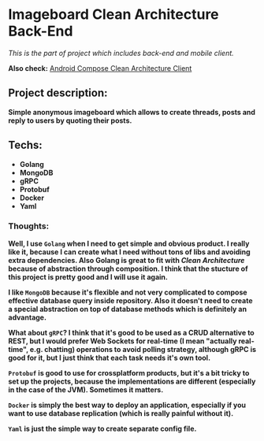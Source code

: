 # Imageboard Clean Architecture Back-End

*This is the part of project which includes back-end and mobile client.* 

**Also check:**
[Android Compose Clean Architecture Client](https://github.com/numq/android-clean-architecture-imageboard-client)

## Project description:
  **Simple anonymous imageboard which allows to create threads, posts and reply to users by quoting their posts.**

## Techs:
- **Golang**
- **MongoDB**
- **gRPC**
- **Protobuf**
- **Docker**
- **Yaml**

### Thoughts:
**Well, I use `Golang` when I need to get simple and obvious product. I really like it, because I can create what I need without tons of libs and avoiding extra dependencies. Also Golang is great to fit with *Clean Architecture* because of abstraction through composition. I think that the stucture of this project is pretty good and I will use it again.**

**I like `MongoDB` because it's flexible and not very complicated to compose effective database query inside repository. Also it doesn't need to create a special abstraction on top of database methods which is definitely an advantage.**

**What about `gRPC`? I think that it's good to be used as a CRUD alternative to REST, but I would prefer Web Sockets for real-time (I mean "actually real-time", e.g. chatting) operations to avoid polling strategy, although gRPC is good for it, but I just think that each task needs it's own tool.**

**`Protobuf` is good to use for crossplatform products, but it's a bit tricky to set up the projects, because the implementations are different (especially in the case of the JVM). Sometimes it matters.**

**`Docker` is simply the best way to deploy an application, especially if you want to use database replication (which is really painful without it).**

**`Yaml` is just the simple way to create separate config file.**
